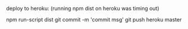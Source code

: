 deploy to heroku:
(running npm dist on heroku was timing out)


npm run-script dist
git commit -m 'commit msg'
git push heroku master
